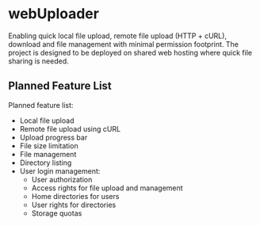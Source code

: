 # webUploader

Enabling quick local file upload, remote file upload (HTTP + cURL), download and file management with minimal permission footprint. The project is designed to be deployed on shared web hosting where quick file sharing is needed.

## Planned Feature List ##

Planned feature list:
  - Local file upload
  - Remote file upload using cURL
  - Upload progress bar
  - File size limitation
  - File management 
  - Directory listing 
  - User login management:
    - User authorization
    - Access rights for file upload and management
    - Home directories for users
    - User rights for directories
    - Storage quotas
	